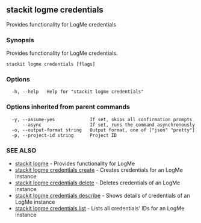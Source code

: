 ## stackit logme credentials

Provides functionality for LogMe credentials

### Synopsis

Provides functionality for LogMe credentials.

```
stackit logme credentials [flags]
```

### Options

```
  -h, --help   Help for "stackit logme credentials"
```

### Options inherited from parent commands

```
  -y, --assume-yes             If set, skips all confirmation prompts
      --async                  If set, runs the command asynchronously
  -o, --output-format string   Output format, one of ["json" "pretty"]
  -p, --project-id string      Project ID
```

### SEE ALSO

* [stackit logme](./stackit_logme.md)	 - Provides functionality for LogMe
* [stackit logme credentials create](./stackit_logme_credentials_create.md)	 - Creates credentials for an LogMe instance
* [stackit logme credentials delete](./stackit_logme_credentials_delete.md)	 - Deletes credentials of an LogMe instance
* [stackit logme credentials describe](./stackit_logme_credentials_describe.md)	 - Shows details of credentials of an LogMe instance
* [stackit logme credentials list](./stackit_logme_credentials_list.md)	 - Lists all credentials' IDs for an LogMe instance

